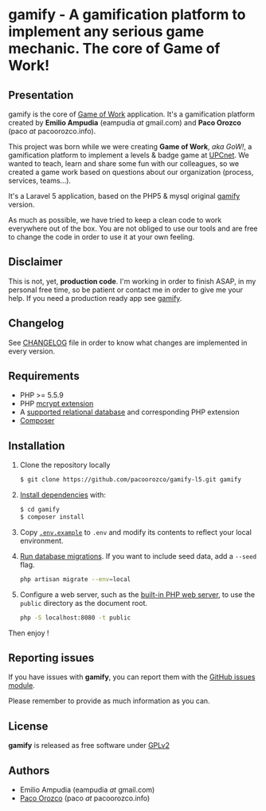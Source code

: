 # gamify - A gamification platform to implement any serious game mechanic. The core of Game of Work!

## Presentation

gamify is the core of [Game of Work](https://gow.upcnet.es) application. It's a gamification platform created by **Emilio Ampudia** (eampudia _at_ gmail.com) and **Paco Orozco** (paco _at_ pacoorozco.info). 

This project was born while we were creating **Game of Work**, _aka GoW!_, a gamification platform to implement a levels & badge game at [UPCnet](http://www.upcnet.es). We wanted to teach, learn and share some fun with our colleagues, so we created a game work based on questions about our organization (process, services, teams...).

It's a Laravel 5 application, based on the PHP5 & mysql original [gamify](https://github.com/pacoorozco/gamify) version.

As much as possible, we have tried to keep a clean code to work everywhere out of the box. You are not obliged to use our tools and are free to change the code in order to use it at your own feeling.

## Disclaimer

This is not, yet, **production code**. I'm working in order to finish ASAP, in my personal free time, so be patient or contact me in order to give me your help. If you need a production ready app see [gamify](https://github.com/pacoorozco/gamify).

## Changelog

See [CHANGELOG](https://github.com/pacoorozco/gamify-l5/blob/master/CHANGELOG) file in order to know what changes are implemented in every version.

## Requirements

* PHP >= 5.5.9
* PHP [mcrypt extension](http://php.net/manual/en/book.mcrypt.php)
* A [supported relational database](http://laravel.com/docs/5.0/database#introduction) and corresponding PHP extension
* [Composer](https://getcomposer.org/download/)

## Installation

1. Clone the repository locally

    ```bash
    $ git clone https://github.com/pacoorozco/gamify-l5.git gamify
    ```

2. [Install dependencies](https://getcomposer.org/doc/01-basic-usage.md#installing-dependencies) with: 

    ```bash
    $ cd gamify
    $ composer install
    ```

3. Copy [`.env.example`](https://github.com/pacoorozco/gamify-l5/blob/master/.env.example) to `.env` and modify its contents to reflect your local environment.
4. [Run database migrations](http://laravel.com/docs/5.0/migrations#running-migrations). If you want to include seed data, add a `--seed` flag.

    ```bash
    php artisan migrate --env=local
    ```
5. Configure a web server, such as the [built-in PHP web server](http://php.net/manual/en/features.commandline.webserver.php), to use the `public` directory as the document root.

	```bash
    php -S localhost:8080 -t public
    ```

Then enjoy !

## Reporting issues

If you have issues with **gamify**, you can report them with the [GitHub issues module](https://github.com/pacoorozco/gamify/issues).

Please remember to provide as much information as you can.

## License

**gamify** is released as free software under [GPLv2](http://www.gnu.org/licenses/gpl-2.0.html)

## Authors

* Emilio Ampudia (eampudia _at_ gmail.com)
* [Paco Orozco](http://pacoorozco.info) (paco _at_ pacoorozco.info)
